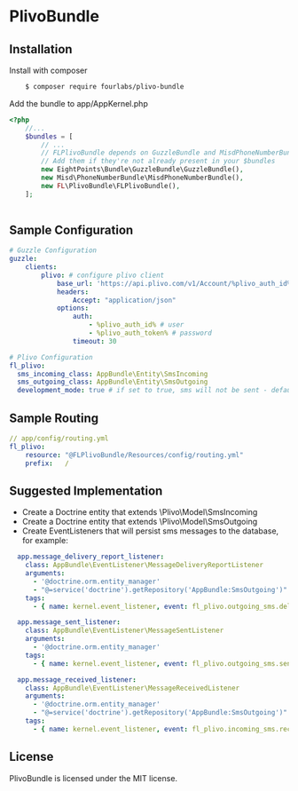 # PlivoBundle

## Installation


Install with composer
```bash
    $ composer require fourlabs/plivo-bundle
```

Add the bundle to app/AppKernel.php
```php
<?php
    //...
    $bundles = [
        // ...
        // FLPlivoBundle depends on GuzzleBundle and MisdPhoneNumberBundle
        // Add them if they're not already present in your $bundles
        new EightPoints\Bundle\GuzzleBundle\GuzzleBundle(), 
        new Misd\PhoneNumberBundle\MisdPhoneNumberBundle(), 
        new FL\PlivoBundle\FLPlivoBundle(),    
    ];
            
```

## Sample Configuration

```yaml
# Guzzle Configuration
guzzle:
    clients:
        plivo: # configure plivo client
            base_url: 'https://api.plivo.com/v1/Account/%plivo_auth_id%/'
            headers:
                Accept: "application/json"
            options:
                auth:
                    - %plivo_auth_id% # user
                    - %plivo_auth_token% # password
                timeout: 30

# Plivo Configuration
fl_plivo:
  sms_incoming_class: AppBundle\Entity\SmsIncoming
  sms_outgoing_class: AppBundle\Entity\SmsOutgoing
  development_mode: true # if set to true, sms will not be sent - defaults to false
```

## Sample Routing

```yaml
// app/config/routing.yml
fl_plivo:
    resource: "@FLPlivoBundle/Resources/config/routing.yml"
    prefix:   /
```

## Suggested Implementation

- Create a Doctrine entity that extends \Plivo\Model\SmsIncoming
- Create a Doctrine entity that extends \Plivo\Model\SmsOutgoing
- Create EventListeners that will persist sms messages to the database, for example:

```yaml
  app.message_delivery_report_listener:
    class: AppBundle\EventListener\MessageDeliveryReportListener
    arguments:
      - '@doctrine.orm.entity_manager'
      - "@=service('doctrine').getRepository('AppBundle:SmsOutgoing')"
    tags:
      - { name: kernel.event_listener, event: fl_plivo.outgoing_sms.delivered, method: onMessageDeliveryReport }

  app.message_sent_listener:
    class: AppBundle\EventListener\MessageSentListener
    arguments:
      - '@doctrine.orm.entity_manager'
    tags:
      - { name: kernel.event_listener, event: fl_plivo.outgoing_sms.sent, method: onMessageSent }

  app.message_received_listener:
    class: AppBundle\EventListener\MessageReceivedListener
    arguments:
      - '@doctrine.orm.entity_manager'
      - "@=service('doctrine').getRepository('AppBundle:SmsOutgoing')"
    tags:
      - { name: kernel.event_listener, event: fl_plivo.incoming_sms.received, method: onMessageReceived }
```

## License

PlivoBundle is licensed under the MIT license.

